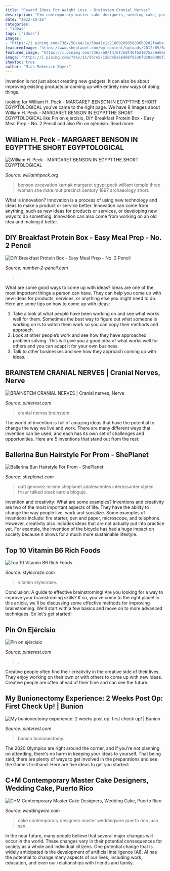 ```yaml
---
title: "Reward Ideas For Weight Loss - Brainstem Cranial Nerves"
description: "C+m contemporary master cake designers, wedding cake, puerto rico"
date: "2022-10-26"
categories:
- "ideas"
tags: ["ideas"]
images:
- "https://i.pinimg.com/736x/50/a4/1e/50a41e1c21809206056096b8202faaba.jpg"
featuredImage: "https://www.sheplanet.com/wp-content/uploads/2012/05/Ballerina-Bun-Hairstyle-For-Prom.jpg"
featured_image: "https://i.pinimg.com/736x/b0/f4/6f/b0f46fb21075a30e06b1c6574248038a.jpg"
image: "https://i.pinimg.com/736x/15/dd/e5/15dde5a66d86f6536f028e6386f340b6.jpg"
ShowToc: true
author: "Miss Makenzie Bayer"
---
```



Invention is not just about creating new gadgets. It can also be about improving existing products or coming up with entirely new ways of doing things.

	

		
looking for William H. Peck - MARGARET BENSON IN EGYPTTHE SHORT EGYPTOLOGICAL you've came to the right page. We have 8 Images about William H. Peck - MARGARET BENSON IN EGYPTTHE SHORT EGYPTOLOGICAL like Pin on ejércisio, DIY Breakfast Protein Box - Easy Meal Prep - No. 2 Pencil and also Pin on ejércisio. Read more:
		
    
## William H. Peck - MARGARET BENSON IN EGYPTTHE SHORT EGYPTOLOGICAL

<img loading=lazy src="http://williamhpeck.org/yahoo_site_admin/assets/images/team.302114119_std.jpg" onerror="this.onerror=null;this.src='https://tse4.mm.bing.net/th?id=OIP.MBjzI5meLttroRnbdK1r8QAAAA&amp;pid=15.1';" alt="William H. Peck - MARGARET BENSON IN EGYPTTHE SHORT EGYPTOLOGICAL">

_Source: williamhpeck.org_

>benson excavation karnak margaret egypt peck william temple three woman she male mut precinct century 1897 archaeology short. 

	

What is innovation?
Innovation is a process of using new technology and ideas to make a product or service better. Innovation can come from anything, such as new ideas for products or services, or developing new ways to do something. Innovation can also come from working on an old idea and making it better.

    
## DIY Breakfast Protein Box - Easy Meal Prep - No. 2 Pencil

<img loading=lazy src="https://www.number-2-pencil.com/wp-content/uploads/2018/01/Easy-Breakfast-Meal-Prep.jpg" onerror="this.onerror=null;this.src='https://tse4.mm.bing.net/th?id=OIP.MwjanOrdjQzUyK6RYt_eGAHaLH&amp;pid=15.1';" alt="DIY Breakfast Protein Box - Easy Meal Prep - No. 2 Pencil">

_Source: number-2-pencil.com_

>. 

	

What are some good ways to come up with ideas?
Ideas are one of the most important things a person can have. They can help you come up with new ideas for products, services, or anything else you might need to do. Here are some tips on how to come up with ideas: 
1. Take a look at what people have been working on and see what works well for them. Sometimes the best way to figure out what someone is working on is to watch them work so you can copy their methods and approach. 
2. Look at other people’s work and see how they have approached problem solving. This will give you a good idea of what works well for others and you can adapt it for your own business. 
3. Talk to other businesses and see how they approach coming up with ideas.

    
## BRAINSTEM CRANIAL NERVES | Cranial Nerves, Nerve

<img loading=lazy src="https://i.pinimg.com/736x/15/dd/e5/15dde5a66d86f6536f028e6386f340b6.jpg" onerror="this.onerror=null;this.src='https://tse2.mm.bing.net/th?id=OIP.mRQmLloRFktc7oQ8uXxsIgAAAA&amp;pid=15.1';" alt="BRAINSTEM CRANIAL NERVES | Cranial nerves, Nerve">

_Source: pinterest.com_

>cranial nerves brainstem. 

	

The world of invention is full of amazing ideas that have the potential to change the way we live and work. There are many different ways that invention can be used, and each has its own set of challenges and opportunities. Here are 5 inventions that stand out from the rest:

    
## Ballerina Bun Hairstyle For Prom - ShePlanet

<img loading=lazy src="https://www.sheplanet.com/wp-content/uploads/2012/05/Ballerina-Bun-Hairstyle-For-Prom.jpg" onerror="this.onerror=null;this.src='https://tse2.mm.bing.net/th?id=OIP.meaWYHdKlQZklnnULScv-AHaLH&amp;pid=15.1';" alt="Ballerina Bun Hairstyle For Prom - ShePlanet">

_Source: sheplanet.com_

>dutt genovez milene sheplanet adolescentes interessanter stylen frisur talked sleek karola bloguje. 

	

Invention and creativity: What are some examples?
Inventions and creativity are two of the most important aspects of life. They have the ability to change the way people live, work and socialize. Some examples of inventions include: fire starter, pen and paper, microscope, and telephone. However, creativity also includes ideas that are not actually put into practice yet. For example, the invention of the bicycle has had a huge impact on society because it allows for a much more sustainable lifestyle.

    
## Top 10 Vitamin B6 Rich Foods

<img loading=lazy src="https://cdn2.stylecraze.com/wp-content/uploads/2013/05/Top-10-Vitamin-B6-Rich-Foods-1.jpg" onerror="this.onerror=null;this.src='https://tse1.mm.bing.net/th?id=OIP.gizOB3OQsB9Qq2IJ8dDDmwHaIV&amp;pid=15.1';" alt="Top 10 Vitamin B6 Rich Foods">

_Source: stylecraze.com_

>vitamin stylecraze. 

	

Conclusion: A guide to effective brainstroming!
Are you looking for a way to improve your brainstroming skills? If so, you've come to the right place! In this article, we'll be discussing some effective methods for improving brainstroming. We'll start with a few basics and move on to more advanced techniques. So let's get started!

    
## Pin On Ejércisio

<img loading=lazy src="https://i.pinimg.com/736x/50/a4/1e/50a41e1c21809206056096b8202faaba.jpg" onerror="this.onerror=null;this.src='https://tse4.mm.bing.net/th?id=OIP.r_AQAYaIBpQViUbmLe7EwwHaMG&amp;pid=15.1';" alt="Pin on ejércisio">

_Source: pinterest.com_

>. 

	

Creative people often find their creativity in the creative side of their lives. They enjoy working on their own or with others to come up with new ideas. Creative people are often ahead of their time and can see the future.

    
## My Bunionectomy Experience: 2 Weeks Post Op: First Check Up! | Bunion

<img loading=lazy src="https://i.pinimg.com/736x/b0/f4/6f/b0f46fb21075a30e06b1c6574248038a.jpg" onerror="this.onerror=null;this.src='https://tse4.mm.bing.net/th?id=OIP.ciqnDePc9IiDCdyaIeAwgAHaJ3&amp;pid=15.1';" alt="My bunionectomy experience: 2 weeks post op: first check up! | Bunion">

_Source: pinterest.com_

>bunion bunionectomy. 

	

The 2020 Olympics are right around the corner, and if you're not planning on attending, there's no harm in keeping your ideas to yourself. That being said, there are plenty of ways to get involved in the preparations and see the Games firsthand. Here are five ideas to get you started: 

    
## C+M Contemporary Master Cake Designers, Wedding Cake, Puerto Rico

<img loading=lazy src="http://wwcdn.weddingwire.com/vendor/50001_55000/52316/thumbnails/1200x1200_1485195621-6055e3436bc29695-jose2.jpg" onerror="this.onerror=null;this.src='https://tse4.mm.bing.net/th?id=OIP.0x3ofCcNe5J43r2GP0ofKgHaLG&amp;pid=15.1';" alt="C+M Contemporary Master Cake Designers, Wedding Cake, Puerto Rico">

_Source: weddingwire.com_

>cake contemporary designers master weddingwire puerto rico juan san. 

	

In the near future, many people believe that several major changes will occur in the world. These changes vary in their potential consequences for society as a whole and individual citizens. One potential change that is widely anticipated is the development of artificial intelligence (AI). AI has the potential to change many aspects of our lives, including work, education, and even our relationships with friends and family.

